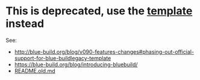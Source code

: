# This is deprecated, use the [template](https://github.com/blue-build/template/) instead

See:

-   http://blue-build.org/blog/v090-features-changes#phasing-out-official-support-for-blue-buildlegacy-template
-   https://blue-build.org/blog/introducing-bluebuild/
-   [README.old.md](./README.old.md)
